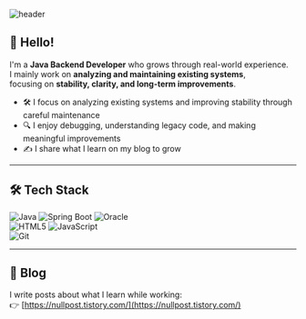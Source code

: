 <!-- 헤더 배너 -->
![header](https://capsule-render.vercel.app/api?type=waving&color=2C3E50,3498DB&height=200&section=header&text=Java%20Backend%20Developer&fontSize=35&fontColor=ffffff)

## 👋 Hello!  
I'm a **Java Backend Developer** who grows through real-world experience.  
I mainly work on **analyzing and maintaining existing systems**,  
focusing on **stability, clarity, and long-term improvements**.

- 🛠️ I focus on analyzing existing systems and improving stability through careful maintenance  
- 🔍 I enjoy debugging, understanding legacy code, and making meaningful improvements  
- ✍️ I share what I learn on my blog to grow

---

## 🛠️ Tech Stack
![Java](https://img.shields.io/badge/Java-007396?style=for-the-badge&logo=openjdk&logoColor=white)
![Spring Boot](https://img.shields.io/badge/Spring%20Boot-6DB33F?style=for-the-badge&logo=spring-boot&logoColor=white)
![Oracle](https://img.shields.io/badge/Oracle-F80000?style=for-the-badge&logo=oracle&logoColor=white)
<br>
![HTML5](https://img.shields.io/badge/HTML5-E34F26?style=for-the-badge&logo=html5&logoColor=white)
![JavaScript](https://img.shields.io/badge/JavaScript-F7DF1E?style=for-the-badge&logo=javascript&logoColor=black)
<br>
![Git](https://img.shields.io/badge/Git-F05032?style=for-the-badge&logo=git&logoColor=white)

---

## 📘 Blog
I write posts about what I learn while working:  
👉 [https://nullpost.tistory.com/](https://nullpost.tistory.com/)
